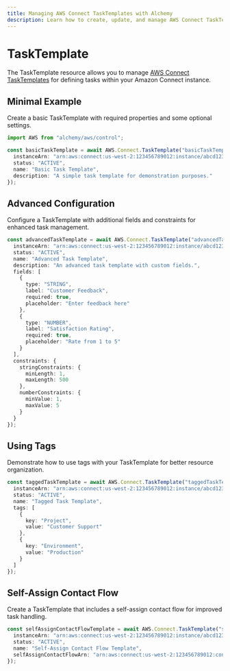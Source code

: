 ```yaml
---
title: Managing AWS Connect TaskTemplates with Alchemy
description: Learn how to create, update, and manage AWS Connect TaskTemplates using Alchemy Cloud Control.
---
```


# TaskTemplate

The TaskTemplate resource allows you to manage [AWS Connect TaskTemplates](https://docs.aws.amazon.com/connect/latest/userguide/) for defining tasks within your Amazon Connect instance.

## Minimal Example

Create a basic TaskTemplate with required properties and some optional settings.

```ts
import AWS from "alchemy/aws/control";

const basicTaskTemplate = await AWS.Connect.TaskTemplate("basicTaskTemplate", {
  instanceArn: "arn:aws:connect:us-west-2:123456789012:instance/abcd1234-5678-90ef-ghij-klmnopqrst",
  status: "ACTIVE",
  name: "Basic Task Template",
  description: "A simple task template for demonstration purposes."
});
```

## Advanced Configuration

Configure a TaskTemplate with additional fields and constraints for enhanced task management.

```ts
const advancedTaskTemplate = await AWS.Connect.TaskTemplate("advancedTaskTemplate", {
  instanceArn: "arn:aws:connect:us-west-2:123456789012:instance/abcd1234-5678-90ef-ghij-klmnopqrst",
  status: "ACTIVE",
  name: "Advanced Task Template",
  description: "An advanced task template with custom fields.",
  fields: [
    {
      type: "STRING",
      label: "Customer Feedback",
      required: true,
      placeholder: "Enter feedback here"
    },
    {
      type: "NUMBER",
      label: "Satisfaction Rating",
      required: true,
      placeholder: "Rate from 1 to 5"
    }
  ],
  constraints: {
    stringConstraints: {
      minLength: 1,
      maxLength: 500
    },
    numberConstraints: {
      minValue: 1,
      maxValue: 5
    }
  }
});
```

## Using Tags

Demonstrate how to use tags with your TaskTemplate for better resource organization.

```ts
const taggedTaskTemplate = await AWS.Connect.TaskTemplate("taggedTaskTemplate", {
  instanceArn: "arn:aws:connect:us-west-2:123456789012:instance/abcd1234-5678-90ef-ghij-klmnopqrst",
  status: "ACTIVE",
  name: "Tagged Task Template",
  tags: [
    {
      key: "Project",
      value: "Customer Support"
    },
    {
      key: "Environment",
      value: "Production"
    }
  ]
});
```

## Self-Assign Contact Flow

Create a TaskTemplate that includes a self-assign contact flow for improved task handling.

```ts
const selfAssignContactFlowTemplate = await AWS.Connect.TaskTemplate("selfAssignContactFlowTemplate", {
  instanceArn: "arn:aws:connect:us-west-2:123456789012:instance/abcd1234-5678-90ef-ghij-klmnopqrst",
  status: "ACTIVE",
  name: "Self-Assign Contact Flow Template",
  selfAssignContactFlowArn: "arn:aws:connect:us-west-2:123456789012:contact-flow/abcdef12-3456-7890-abcd-ef1234567890"
});
```
